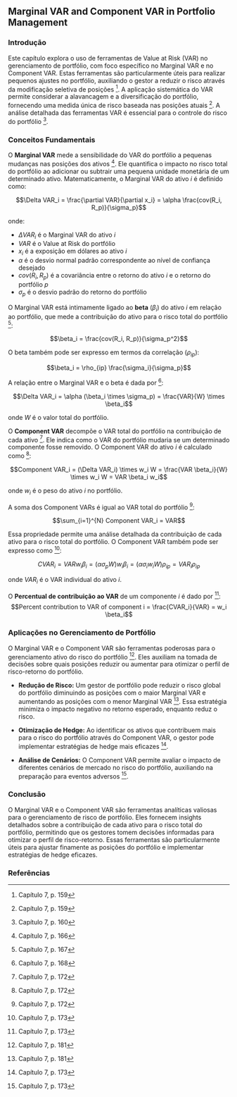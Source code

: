 ## Marginal VAR and Component VAR in Portfolio Management

### Introdução
Este capítulo explora o uso de ferramentas de Value at Risk (VAR) no gerenciamento de portfólio, com foco específico no Marginal VAR e no Component VAR. Estas ferramentas são particularmente úteis para realizar pequenos ajustes no portfólio, auxiliando o gestor a reduzir o risco através da modificação seletiva de posições [^1]. A aplicação sistemática do VAR permite considerar a alavancagem e a diversificação do portfólio, fornecendo uma medida única de risco baseada nas posições atuais [^1]. A análise detalhada das ferramentas VAR é essencial para o controle do risco do portfólio [^2].

### Conceitos Fundamentais

O **Marginal VAR** mede a sensibilidade do VAR do portfólio a pequenas mudanças nas posições dos ativos [^8]. Ele quantifica o impacto no risco total do portfólio ao adicionar ou subtrair uma pequena unidade monetária de um determinado ativo. Matematicamente, o Marginal VAR do ativo *i* é definido como:

$$\Delta VAR_i = \frac{\partial VAR}{\partial x_i} = \alpha \frac{cov(R_i, R_p)}{\sigma_p}$$

onde:
*   $\Delta VAR_i$ é o Marginal VAR do ativo *i*
*   $VAR$ é o Value at Risk do portfólio
*   $x_i$ é a exposição em dólares ao ativo *i*
*   $\alpha$ é o desvio normal padrão correspondente ao nível de confiança desejado
*   $cov(R_i, R_p)$ é a covariância entre o retorno do ativo *i* e o retorno do portfólio *p*
*   $\sigma_p$ é o desvio padrão do retorno do portfólio

O Marginal VAR está intimamente ligado ao **beta** ($\beta_i$) do ativo *i* em relação ao portfólio, que mede a contribuição do ativo para o risco total do portfólio [^9]:

$$\beta_i = \frac{cov(R_i, R_p)}{\sigma_p^2}$$

O beta também pode ser expresso em termos da correlação ($\rho_{ip}$):

$$\beta_i = \rho_{ip} \frac{\sigma_i}{\sigma_p}$$

A relação entre o Marginal VAR e o beta é dada por [^10]:

$$\Delta VAR_i = \alpha (\beta_i \times \sigma_p) = \frac{VAR}{W} \times \beta_i$$

onde *W* é o valor total do portfólio.

O **Component VAR** decompõe o VAR total do portfólio na contribuição de cada ativo [^14]. Ele indica como o VAR do portfólio mudaria se um determinado componente fosse removido. O Component VAR do ativo *i* é calculado como [^14]:

$$Component VAR_i = (\Delta VAR_i) \times w_i W = \frac{VAR \beta_i}{W} \times w_i W = VAR \beta_i w_i$$

onde $w_i$ é o peso do ativo *i* no portfólio.

A soma dos Component VARs é igual ao VAR total do portfólio [^14]:

$$\sum_{i=1}^{N} Component VAR_i = VAR$$

Essa propriedade permite uma análise detalhada da contribuição de cada ativo para o risco total do portfólio.
O Component VAR também pode ser expresso como [^15]:

$$CVAR_i = VAR w_i \beta_i = (\alpha \sigma_p W) w_i \beta_i = (\alpha \sigma_i w_i W) \rho_{ip} = VAR_i \rho_{ip}$$

onde $VAR_i$ é o VAR individual do ativo *i*.

O **Percentual de contribuição ao VAR** de um componente *i* é dado por [^15]:
$$Percent contribution to VAR of component i = \frac{CVAR_i}{VAR} = w_i \beta_i$$

### Aplicações no Gerenciamento de Portfólio

O Marginal VAR e o Component VAR são ferramentas poderosas para o gerenciamento ativo do risco do portfólio [^23]. Eles auxiliam na tomada de decisões sobre quais posições reduzir ou aumentar para otimizar o perfil de risco-retorno do portfólio.

*   **Redução de Risco:** Um gestor de portfólio pode reduzir o risco global do portfólio diminuindo as posições com o maior Marginal VAR e aumentando as posições com o menor Marginal VAR [^23]. Essa estratégia minimiza o impacto negativo no retorno esperado, enquanto reduz o risco.

*   **Otimização de Hedge:** Ao identificar os ativos que contribuem mais para o risco do portfólio através do Component VAR, o gestor pode implementar estratégias de hedge mais eficazes [^15].

*   **Análise de Cenários:** O Component VAR permite avaliar o impacto de diferentes cenários de mercado no risco do portfólio, auxiliando na preparação para eventos adversos [^15].

### Conclusão
O Marginal VAR e o Component VAR são ferramentas analíticas valiosas para o gerenciamento de risco de portfólio. Eles fornecem insights detalhados sobre a contribuição de cada ativo para o risco total do portfólio, permitindo que os gestores tomem decisões informadas para otimizar o perfil de risco-retorno. Essas ferramentas são particularmente úteis para ajustar finamente as posições do portfólio e implementar estratégias de hedge eficazes.

### Referências
[^1]: Capítulo 7, p. 159
[^2]: Capítulo 7, p. 160
[^8]: Capítulo 7, p. 166
[^9]: Capítulo 7, p. 167
[^10]: Capítulo 7, p. 168
[^14]: Capítulo 7, p. 172
[^15]: Capítulo 7, p. 173
[^23]: Capítulo 7, p. 181
<!-- END -->